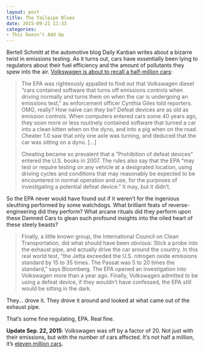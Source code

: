 ```yaml
---
layout: post
title: The Tailpipe Blues
date: 2015-09-21 11:33
categories: 
- This Doesn’t Add Up
---
```


Bertell Schmitt at the automotive blog Daily Kanban writes about a bizarre twist in emissions testing. As it turns out, cars have essentially been lying to regulators about their fuel efficiency and the amount of pollutants they spew into the air. [Volkswagen is about to recall a half-million cars](http://dailykanban.com/2015/09/vws-diesel-shenanigans-bigger-headaches-yet-to-come/):

> The EPA was righteously appalled to find out that Volkswagen diesel “cars contained software that turns off emissions controls when driving normally and turns them on when the car is undergoing an emissions test,” as enforcement officer Cynthia Giles told reporters. OMG, really? How naïve can they be? Defeat devices are as old as emission controls. When computers entered cars some 40 years ago, they soon more or less routinely contained software that turned a car into a clean kitten when on the dyno, and into a pig when on the road. Cheater 1.0 saw that only one axle was turning, and deduced that the car was sitting on a dyno. […]
>
> Cheating became so prevalent that a “Prohibition of defeat devices” entered the U.S. books in 2007. The rules also say that the EPA “may test or require testing on any vehicle at a designated location, using driving cycles and conditions that may reasonably be expected to be encountered in normal operation and use, for the purposes of investigating a potential defeat device.” It may, but it didn’t.

So the EPA never would have found out if it weren’t for the ingenious sleuthing performed by some watchdogs. What brilliant feats of reverse-engineering did they perform? What arcane rituals did they perform upon these Damned Cars to glean such profound insights into the oiled heart of these steely beasts?

> Finally, a little known group, the International Council on Clean Transportation, did what should have been obvious: Stick a probe into the exhaust pipe, and actually drive the car around the country. In this real world test, “the Jetta exceeded the U.S. nitrogen oxide emissions standard by 15 to 35 times. The Passat was 5 to 20 times the standard,” says Bloomberg. The EPA opened an investigation into Volkswagen more than a year ago. Finally, Volkswagen admitted to be using a defeat device, if they wouldn’t have confessed, the EPA still would be sitting in the dark.

They… drove it. They drove it around and looked at what came out of the exhaust pipe.

That’s some fine regulating, EPA. Real fine.

**Update Sep. 22, 2015**: Volkswagen was off by a factor of 20. Not just with their emissions, but with the number of cars affected. It’s not half a million, it’s [eleven million cars](http://nyti.ms/1j5FU5s).
